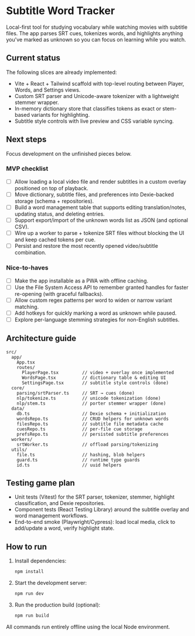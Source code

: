 # Subtitle Word Tracker

Local-first tool for studying vocabulary while watching movies with subtitle files. The app parses SRT cues, tokenizes words, and highlights anything you've marked as unknown so you can focus on learning while you watch.

## Current status

The following slices are already implemented:

- Vite + React + Tailwind scaffold with top-level routing between Player, Words, and Settings views.
- Custom SRT parser and Unicode-aware tokenizer with a lightweight stemmer wrapper.
- In-memory dictionary store that classifies tokens as exact or stem-based variants for highlighting.
- Subtitle style controls with live preview and CSS variable syncing.

## Next steps

Focus development on the unfinished pieces below.

### MVP checklist

- [ ] Allow loading a local video file and render subtitles in a custom overlay positioned on top of playback.
- [ ] Move dictionary, subtitle files, and preferences into Dexie-backed storage (schema + repositories).
- [ ] Build a word management table that supports editing translation/notes, updating status, and deleting entries.
- [ ] Support export/import of the unknown words list as JSON (and optional CSV).
- [ ] Wire up a worker to parse + tokenize SRT files without blocking the UI and keep cached tokens per cue.
- [ ] Persist and restore the most recently opened video/subtitle combination.

### Nice-to-haves

- [ ] Make the app installable as a PWA with offline caching.
- [ ] Use the File System Access API to remember granted handles for faster re-opening (with graceful fallbacks).
- [ ] Allow custom regex patterns per word to widen or narrow variant matching.
- [ ] Add hotkeys for quickly marking a word as unknown while paused.
- [ ] Explore per-language stemming strategies for non-English subtitles.

## Architecture guide

```
src/
  app/
    App.tsx
    routes/
      PlayerPage.tsx         // video + overlay once implemented
      WordsPage.tsx          // dictionary table & editing UI
      SettingsPage.tsx       // subtitle style controls (done)
  core/
    parsing/srtParser.ts     // SRT → cues (done)
    nlp/tokenize.ts          // unicode tokenization (done)
    nlp/stem.ts              // porter stemmer wrapper (done)
  data/
    db.ts                    // Dexie schema + initialization
    wordsRepo.ts             // CRUD helpers for unknown words
    filesRepo.ts             // subtitle file metadata cache
    cuesRepo.ts              // per-file cue storage
    prefsRepo.ts             // persisted subtitle preferences
  workers/
    srtWorker.ts             // offload parsing/tokenizing
  utils/
    file.ts                  // hashing, blob helpers
    guard.ts                 // runtime type guards
    id.ts                    // uuid helpers
```

## Testing game plan

- Unit tests (Vitest) for the SRT parser, tokenizer, stemmer, highlight classification, and Dexie repositories.
- Component tests (React Testing Library) around the subtitle overlay and word management workflows.
- End-to-end smoke (Playwright/Cypress): load local media, click to add/update a word, verify highlight state.

## How to run

1. Install dependencies:
   ```bash
   npm install
   ```
2. Start the development server:
   ```bash
   npm run dev
   ```
3. Run the production build (optional):
   ```bash
   npm run build
   ```

All commands run entirely offline using the local Node environment.
